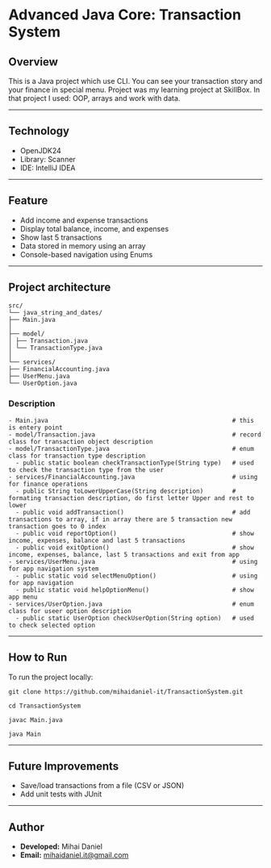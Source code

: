 # Advanced Java Core: Transaction System

## Overview

This is a Java project which use CLI. You can see your transaction story and your finance in special menu.
Project was my learning project at SkillBox. In that project I used: OOP, arrays and work with data.

---

## Technology 

- OpenJDK24
- Library: Scanner
- IDE: IntelliJ IDEA 

---

## Feature
- Add income and expense transactions
- Display total balance, income, and expenses
- Show last 5 transactions
- Data stored in memory using an array
- Console-based navigation using Enums

---

## Project architecture
```
src/
└── java_string_and_dates/
├── Main.java 
│
├── model/
│ ├── Transaction.java 
│ └── TransactionType.java
│
└── services/
├── FinancialAccounting.java 
├── UserMenu.java 
└── UserOption.java
```
### Description
```
- Main.java                                                   # this is entery point
- model/Transaction.java                                      # record class for transaction object description
- model/TransactionType.java                                  # enum class for transaction type description
  - public static boolean checkTransactionType(String type)   # used to check the transaction type from the user
- services/FinancialAccounting.java                           # using for finance operations
  - public String toLowerUpperCase(String description)        # formating transaction description, do first letter Upper and rest to lower
  - public void addTransaction()                              # add transactions to array, if in array there are 5 transaction new transaction goes to 0 index
  - public void reportOption()                                # show income, expenses, balance and last 5 transactions
  - public void exitOption()                                  # show income, expenses, balance, last 5 transactions and exit from app
- services/UserMenu.java                                      # using for app navigation system
  - public static void selectMenuOption()                     # using for app navigation
  - public static void helpOptionMenu()                       # show app menu
- services/UserOption.java                                    # enum class for useer option description
  - public static UserOption checkUserOption(String option)   # used to check selected option
```
---

## How to Run

To run the project locally:

```
git clone https://github.com/mihaidaniel-it/TransactionSystem.git

cd TransactionSystem

javac Main.java

java Main
```
---

## Future Improvements
-  Save/load transactions from a file (CSV or JSON)
- Add unit tests with JUnit

---


## Author

- **Developed:** Mihai Daniel
- **Email:** [mihaidaniel.it@gmail.com](mailto:mihaidaniel.it@gmail.com)
